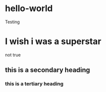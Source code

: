 # hello-world
Testing
# I wish i was a superstar
not true
## this is a secondary heading
### this is a tertiary heading
